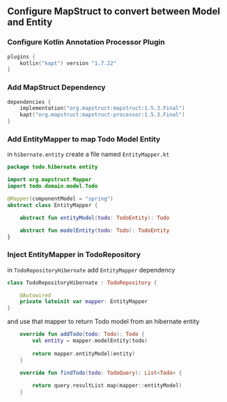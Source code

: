 ## Configure MapStruct to convert between Model and Entity

### Configure Kotlin Annotation Processor Plugin

```kotlin
plugins {
    kotlin("kapt") version "1.7.22"
}
```

### Add MapStruct Dependency

```kotlin
dependencies {
    implementation("org.mapstruct:mapstruct:1.5.3.Final")
    kapt("org.mapstruct:mapstruct-processor:1.5.3.Final")
}
```

### Add EntityMapper to map Todo Model Entity

in ```hibernate.entity``` create a file named ```EntityMapper.kt```

```kotlin
package todo.hibernate.entity

import org.mapstruct.Mapper
import todo.domain.model.Todo

@Mapper(componentModel = "spring")
abstract class EntityMapper {

    abstract fun entityModel(todo: TodoEntity): Todo

    abstract fun modelEntity(todo: Todo): TodoEntity
}
```

### Inject EntityMapper in TodoRepository

in ```TodoRepositoryHibernate``` add ```EntityMapper``` dependency

```kotlin
class TodoRepositoryHibernate : TodoRepository {

    @Autowired
    private lateinit var mapper: EntityMapper
}
```

and use that mapper to return Todo model from an hibernate entity

```kotlin
    override fun addTodo(todo: Todo): Todo {
        val entity = mapper.modelEntity(todo)
    
        return mapper.entityModel(entity)
    }

    override fun findTodo(todo: TodoQuery): List<Todo> {
    
        return query.resultList.map(mapper::entityModel)
    }
```
